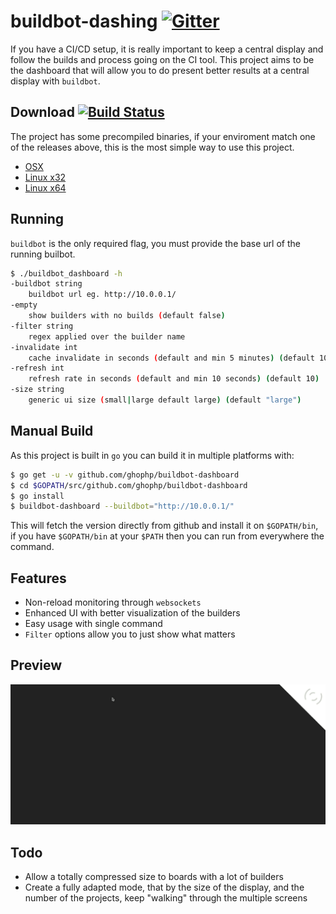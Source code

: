 # buildbot-dashing [![Gitter](https://badges.gitter.im/gitterHQ/gitter.svg)](https://gitter.im/ghophp/buildbot-dashboard)
If you have a CI/CD setup, it is really important to keep a central display and follow the builds and process going on the CI tool. This project aims to be the dashboard that will allow you to do present better results at a central display with `buildbot`.

## Download [![Build Status](https://semaphoreci.com/api/v1/projects/44130239-880c-468f-9fa7-b976a355676a/611030/badge.svg)](https://semaphoreci.com/ghophp/buildbot-dashboard)
The project has some precompiled binaries, if your enviroment match one of the releases above, this is the most simple way to use this project.

- [OSX](https://github.com/ghophp/buildbot-dashboard/raw/master/bb_dash_osx.zip)
- [Linux x32](https://github.com/ghophp/buildbot-dashboard/raw/master/bb_dash_linux32.zip)
- [Linux x64](https://github.com/ghophp/buildbot-dashboard/raw/master/bb_dash_linux64.zip)

## Running
`buildbot` is the only required flag, you must provide the base url of the running builbot.
```sh
$ ./buildbot_dashboard -h
-buildbot string
	buildbot url eg. http://10.0.0.1/
-empty
	show builders with no builds (default false)
-filter string
	regex applied over the builder name
-invalidate int
	cache invalidate in seconds (default and min 5 minutes) (default 10)
-refresh int
	refresh rate in seconds (default and min 10 seconds) (default 10)
-size string
	generic ui size (small|large default large) (default "large")
```

## Manual Build
As this project is built in `go` you can build it in multiple platforms with:
```sh
$ go get -u -v github.com/ghophp/buildbot-dashboard
$ cd $GOPATH/src/github.com/ghophp/buildbot-dashboard
$ go install
$ buildbot-dashboard --buildbot="http://10.0.0.1/"
```
This will fetch the version directly from github and install it on `$GOPATH/bin`, if you have `$GOPATH/bin` at your `$PATH` then you can run from everywhere the command.

## Features
- Non-reload monitoring through `websockets`
- Enhanced UI with better visualization of the builders
- Easy usage with single command
- `Filter` options allow you to just show what matters

## Preview
![Apache Board](/preview/preview_apache.gif?raw=true "Apache Board")

## Todo
- Allow a totally compressed size to boards with a lot of builders
- Create a fully adapted mode, that by the size of the display, and the number of the projects, keep "walking" through the multiple screens
